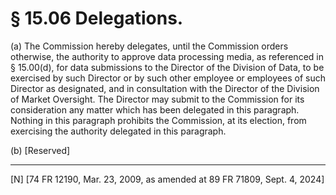 # § 15.06   Delegations.

(a) The Commission hereby delegates, until the Commission orders otherwise, the authority to approve data processing media, as referenced in § 15.00(d), for data submissions to the Director of the Division of Data, to be exercised by such Director or by such other employee or employees of such Director as designated, and in consultation with the Director of the Division of Market Oversight. The Director may submit to the Commission for its consideration any matter which has been delegated in this paragraph. Nothing in this paragraph prohibits the Commission, at its election, from exercising the authority delegated in this paragraph.


(b) [Reserved]



---

[N] [74 FR 12190, Mar. 23, 2009, as amended at 89 FR 71809, Sept. 4, 2024]




